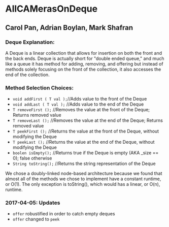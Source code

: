 # AllCAMerasOnDeque

## Carol Pan, Adrian Boylan, Mark Shafran

### Deque Explanation:

A Deque is a linear collection that allows for insertion on both the front and the back ends. Deque is actually short for "double ended queue," and much like a queue it has method for adding, removing, and offering but instead of methods solely focusing on the front of the collection, it also accesses the end of the collection.

### Method Selection Choices:

- ```void addFirst ( T val );```//Adds value to the front of the Deque
- ```void addLast ( T val );``` //Adds value to the end of the Deque
- ```T removeFirst ();``` //Removes the value at the front of the Deque; Returns removed value
- ```T removeLast ();``` //Removes the value at the end of the Deque; Returns removed value
- ```T peekFirst ();``` //Returns the value at the front of the Deque, without modifying the Deque
- ```T peekLast ();``` //Returns the value at the end of the Deque, without modifying the Deque
- ```boolen isEmpty();``` //Returns true if the Deque is empty  (AKA \_size == 0); false otherwise
- ```String toString();``` //Returns the string representation of the Deque

We chose a doubly-linked node-based architecture because we found that almost all of the methods we chose to implement have a  constant runtime, or O(1). The only exception is toString(), which would has a linear, or O(n), runtime.

### 2017-04-05: Updates
- ```offer``` robustified in order to catch empty deques
- ```offer``` changed to ```peek```
